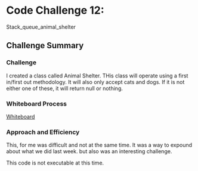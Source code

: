 #  Code Challenge 12:

Stack_queue_animal_shelter

## Challenge Summary

### Challenge

I created a class called Animal Shelter. THis class will  operate using a first in/first out methodology. It will also only accept cats and
dogs. If it is not either one of these, it will return null or nothing.


### Whiteboard Process

[Whiteboard](../stack_queue_animal_shelter/animalshelterwhiteboard.jpg)

### Approach and Efficiency


This, for me was difficult and not at the same time. It was a way to expound about what we did last week. but also was an interesting challenge.

This code is not executable at this time.
